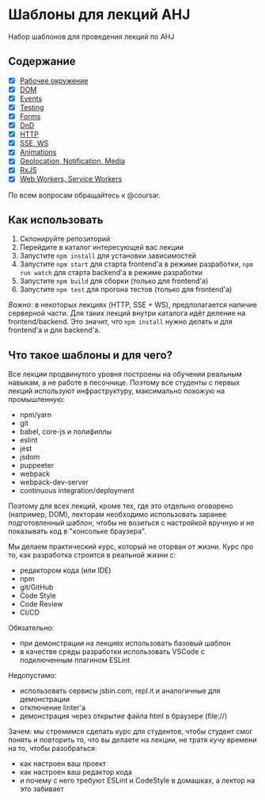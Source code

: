# Шаблоны для лекций AHJ

Набор шаблонов для проведения лекций по AHJ

## Содержание

* [x] [Рабочее окружение](/workspace)
* [x] [DOM](/dom)
* [x] [Events](/events)
* [x] [Testing](/testing)
* [x] [Forms](/forms)
* [x] [DnD](/dnd)
* [x] [HTTP](/http)
* [x] [SSE, WS](/sse-ws)
* [x] [Animations](/anim)
* [x] [Geolocation, Notification, Media](/geo)
* [x] [RxJS](/rxjs)
* [x] [Web Workers, Service Workers](/workers)

По всем вопросам обращайтесь к @coursar.

## Как использовать

1. Склонируйте репозиторий
1. Перейдите в каталог интересующей вас лекции
1. Запустите `npm install` для установки зависимостей
1. Запустите `npm start` для старта frontend'а в режиме разработки, `npm run watch` для старта backend'а в режиме разработки
1. Запустите `npm build` для сборки (только для frontend'а)
1. Запустите `npm test` для прогона тестов (только для frontend'а)

*Важно*: в некоторых лекциях (HTTP, SSE + WS), предполагается наличие серверной части. Для таких лекций внутри каталога идёт деление на frontend/backend. Это значит, что `npm install` нужно делать и для frontend'а и для backend'а.


## Что такое шаблоны и для чего?

Все лекции продвинутого уровня построены на обучении реальным навыкам, а не работе в песочнице. Поэтому все студенты с первых лекций используют инфраструктуру, максимально похожую на промышленную:
* npm/yarn
* git
* babel, core-js и полифиллы
* eslint
* jest
* jsdom
* puppeeter
* webpack
* webpack-dev-server
* continuous integration/deployment

Поэтому для всех лекций, кроме тех, где это отдельно оговорено (например, DOM), лекторам необходимо использовать заранее подготовленный шаблон, чтобы не возиться с настройкой вручную и не показывать код в "консольке браузера".

Мы делаем практический курс, который не оторван от жизни. Курс про то, как разработка строится в реальной жизни с:
* редактором кода (или IDE)
* npm
* git/GitHub
* Code Style
* Code Review
* CI/CD

Обязательно:
* при демонстрации на лекциях использовать базовый шаблон
* в качестве среды разработки использовать VSCode с подключенным плагином ESLint

Недопустимо:
* использовать сервисы jsbin.com, repl.it и аналогичные для демонстрации
* отключение linter'а
* демонстрация через открытие файла html в браузере (file://)

Зачем: мы стремимся сделать курс для студентов, чтобы студент смог понять и повторить то, что вы делаете на лекции, не тратя кучу времени на то, чтобы разобраться:
* как настроен ваш проект
* как настроен ваш редактор кода
* и почему с него требуют ESLint и CodeStyle в домашках, а лектор на это забивает
